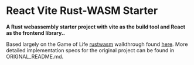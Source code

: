 # React Vite Rust-WASM Starter
**A Rust webassembly starter project with vite as the build tool and React as the frontend library..**

Based largely on the Game of Life [rustwasm](https://rustwasm.github.io/) walkthrough found [here](https://rustwasm.github.io/docs/book/game-of-life/implementing.html). More detailed implementation specs for the original project can be found in ORIGNAL_README.md.
